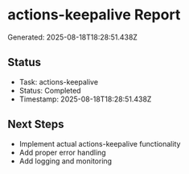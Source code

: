 # actions-keepalive Report

Generated: 2025-08-18T18:28:51.438Z

## Status
- Task: actions-keepalive
- Status: Completed
- Timestamp: 2025-08-18T18:28:51.438Z

## Next Steps
- Implement actual actions-keepalive functionality
- Add proper error handling
- Add logging and monitoring
